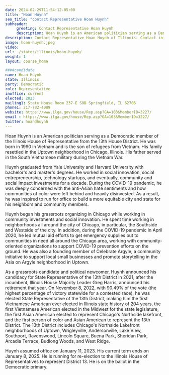 ```yaml
---
date: 2024-02-29T11:54:12-05:00
title: "Hoan Huynh"
seo_title: "contact Representative Hoan Huynh"
subheader:
     greeting: Contact Representative Hoan Huynh
     description: Hoan Huynh is an American politician serving as a Democratic member of the Illinois House of Representative from the 13th House District.
description: Contact Representative Hoan Huynh of Illinois. Contact information for Hoan Huynh includes email address, phone number, and mailing address.
image: hoan-huynh.jpeg
video:
url:  /states/illinois/hoan-huynh/
weight: 1
layout: course_home

####candidate
name: Hoan Huynh
state: Illinois
party: Democratic
role: Representative
inoffice: current
elected: 2023
mailing1: State House Room 237-E SOB Springfield, IL 62706
phone1: 217-782-4089
website: https://www.ilga.gov/house/Rep.asp?GA=103&MemberID=3227/
email : https://www.ilga.gov/house/Rep.asp?GA=103&MemberID=3227/
twitter: hoandhuynh
---
```


Hoan Huynh is an American politician serving as a Democratic member of the Illinois House of Representative from the 13th House District. He was born in 1990 in Vietnam and is the son of refugees from Vietnam. His family resettled in the Uptown neighborhood in Chicago, Illinois. His father served in the South Vietnamese military during the Vietnam War.

Huynh graduated from Yale University and Harvard University with bachelor's and master's degrees. He worked in social innovation, social entrepreneurship, technology startups, and eventually, community and social impact investments for a decade. During the COVID-19 pandemic, he was deeply concerned with the anti-Asian hate sentiments and how communities of color were left behind and heavily disinvested. As a result, he was inspired to run for office to build a more equitable city and state for his neighbors and community members.

Huynh began his grassroots organizing in Chicago while working in community investments and social innovation. He spent time working in neighborhoods all around the city of Chicago, in particular, the Southside and Westside of the city. In addition, during the COVID-19 pandemic in April 2020, he led mutual aid efforts to get emergency supplies out to communities in need all around the Chicago area, working with community-oriented organizations to support COVID-19 prevention efforts on the ground. He was also a founding member of Celebrate Argyle, a community initiative to support local small businesses and promote storytelling in the Asia on Argyle neighborhood in Uptown.

As a grassroots candidate and political newcomer, Huynh announced his candidacy for State Representative of the 13th District in 2021, after the incumbent, Illinois House Majority Leader Greg Harris, announced his retirement that year. On November 8, 2022, with 90.49% of the vote (the highest percentage of victory statewide for a contested race), he was elected State Representative of the 13th District, making him the first Vietnamese American ever elected in Illinois state history of 204 years, the first Vietnamese American elected in the Midwest for the state legislature, the first Asian American elected to represent Chicago's Northside lakefront, and the first person of color and Asian American to represent the 13th District. The 13th District includes Chicago's Northside Lakefront neighborhoods of Uptown, Wrigleyville, Andersonville, Lake View, Southport, Ravenswood, Lincoln Square, Buena Park, Sheridan Park, Arcadia Terrace, Budlong Woods, and West Ridge.

Huynh assumed office on January 11, 2023. His current term ends on January 8, 2025. He is running for re-election to the Illinois House of Representatives to represent District 13. He is on the ballot in the Democratic primary.
